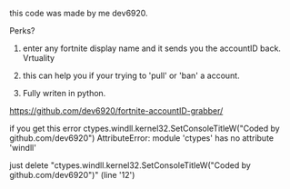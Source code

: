 this code was made by me dev6920.

Perks?

1. enter any fortnite display name and it sends you the accountID back.
Vrtuality
2. this can help you if your trying to 'pull' or 'ban' a account.

3. Fully writen in python.

https://github.com/dev6920/fortnite-accountID-grabber/

if you get this error ctypes.windll.kernel32.SetConsoleTitleW("Coded by github.com/dev6920")
AttributeError: module 'ctypes' has no attribute 'windll'

just delete "ctypes.windll.kernel32.SetConsoleTitleW("Coded by github.com/dev6920")" (line '12') 
